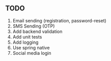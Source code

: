 ## TODO
1. Email sending (registration, password-reset)
2. SMS Sending (OTP)
3. Add backend validation
4. Add unit tests
5. Add logging
6. Use spring native
7. Social media login
    
